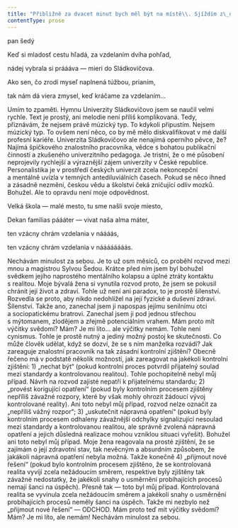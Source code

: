 ```yaml
---
title: "Přibližně za dvacet minut bych měl být na místě\\. Sjíždím z\_dálnice D2 směrem na Senec, doposud jsem měl průměrnou spotřebu paliva 5,8 litrů na sto kilometrů\\. Pokud nebude příliš hustý provoz, měl bych spotřebu udržet pod šest litrů i\_mimo dálnici\\. Něco přes dvacet kilometrů za Sencem, tedy pětačtyřicet kilometrů východně od Bratislavy, leží město Sládkovičovo\\. Má rozlohu necelých třicet kilometrů čtverečních a\_něco přes pět a\_půl tisíce obyvatel\\. Velký provoz neočekávám, snížím rychlost na 85 kilometrů v\_hodině a\_pouštím CD přehrávač\\."
contentType: prose
---
```


<section>

pan šedý

Keď si mladosť cestu hľadá, za vzdelaním dvíha pohľad,

nádej vybrala si práááva — mieri do Sládkovičova.

Ako sen, čo zrodí myseľ naplnená túžbou, prianím,

tak nám dá viera zmysel, keď kráčame za vzdelaním…

Umím to zpaměti. Hymnu Univerzity Sládkovičovo jsem se naučil velmi rychle. Text je prostý, ani melodie není příliš komplikovaná. Tedy, přiznávám, že nejsem právě múzický typ. To kdykoli připustím. Nejsem múzický typ. To ovšem není něco, co by mě mělo diskvalifikovat v mé další profesní kariéře. Univerzita Sládkovičovo ale nenajímá operního pěvce, že? Najímá špičkového znalostního pracovníka, vědce s bohatou publikační činností a zkušeného univerzitního pedagoga. Je tristní, že o mé působení neprojevily rychlejší a výraznější zájem univerzity v České republice. Personalistika je v prostředí českých univerzit zcela nekoncepční a mentálně uvízla v temných antediluviálních časech. Pokud se něco ihned a zásadně nezmění, českou vědu a školství čeká zničující odliv mozků. Bohužel. Ale to opravdu není moje odpovědnost.

Velká škola — malé mesto, tu sme našli svoje miesto,

Dekan familias páááter — vivat naša alma máter,

ten vzácny chrám vzdelania v náááás,

ten vzácny chrám vzdelania v náááááááás.

Nechávám minulost za sebou. Je to už osm měsíců, co proběhl rozvod mezi mnou a magistrou Sylvou Šedou. Krátce před ním jsem byl bohužel svědkem jejího naprostého mentálního kolapsu a úplné ztráty kontaktu s realitou. Moje bývalá žena si vynutila rozvod proto, že jsem se pokusil chránit její život a zdraví. Tohle už není ani paradox, to je prostě šílenství. Rozvedla se proto, aby nikdo nedohlížel na její fyzické a duševní zdraví. Šílenství. Takže ano, zanechal jsem ji napospas jejímu senilnímu otci a sociopatickému bratrovi. Zanechal jsem ji pod jednou střechou s mýtomanem, zlodějem a zřejmě potenciálním vrahem. Mám proto mít výčitky svědomí? Mám? Je mi líto… ale výčitky nemám. Tohle není cynismus. Tohle je prostě nutný a jediný možný postoj ke skutečnosti. Co může člověk udělat, když se dozví, že se s ním manželka rozvádí? Jak zareaguje znalostní pracovník na tak zásadní kontrolní zjištění? Obecně řečeno má v podstatě několik možností, jak zareagovat na jakékoli kontrolní zjištění: 1) „nechat být“ (pokud kontrolní proces potvrdil přijatelný soulad mezi standardy a kontrolovanou realitou). Tohle pochopitelně nebyl můj případ. Návrh na rozvod zajisté nepatří k přijatelnému standardu; 2) „provést korigující opatření“ (pokud byly kontrolním procesem zjištěny nepříliš závažné rozpory, které by však mohly ohrozit žádoucí vývoj kontrolované reality). Ani toto nebyl můj případ, rozvod nelze označit za „nepříliš vážný rozpor“; 3) „uskutečnit nápravná opatření“ (pokud byly kontrolním procesem odhaleny závažnější odchylky signalizující nesoulad mezi standardy a kontrolovanou realitou, ale správně zvolená nápravná opatření a jejich důsledná realizace mohou vzniklou situaci vyřešit). Bohužel ani toto nebyl můj případ. Moje žena reagovala na prosté zjištění, že se zajímám o její zdravotní stav, tak nevěcným a absurdním způsobem, že jakákoli nápravná opatření nebyla možná. Takže konečně 4) „přijmout nové řešení“ (pokud bylo kontrolním procesem zjištěno, že se kontrolovaná realita vyvíjí zcela nežádoucím směrem, respektive byly zjištěny tak závažné nedostatky, že jakékoli snahy o usměrnění probíhajících procesů nemají šanci na úspěch). Přesně tak — toto byl můj případ. Kontrolovaná realita se vyvinula zcela nežádoucím směrem a jakékoli snahy o usměrnění probíhajících procesů neměly šanci na úspěch. Takže mi nezbylo než „přijmout nové řešení“ — ODCHOD. Mám proto teď mít výčitky svědomí? Mám? Je mi líto, ale nemám! Nechávám minulost za sebou.

</section>
